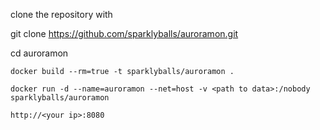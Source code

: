 clone the repository with 

git clone https://github.com/sparklyballs/auroramon.git

cd auroramon

`docker build --rm=true -t sparklyballs/auroramon .`

`docker run -d --name=auroramon --net=host -v <path to data>:/nobody sparklyballs/auroramon`

`http://<your ip>:8080`
